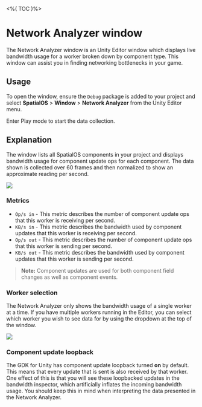<%( TOC )%>

# Network Analyzer window

The Network Analyzer window is an Unity Editor window which displays live bandwidth usage for a worker broken down by component type. This window can assist you in finding networking bottlenecks in your game.

## Usage

To open the window, ensure the `Debug` package is added to your project and select **SpatialOS** > **Window** > **Network Analyzer** from the Unity Editor menu.

Enter Play mode to start the data collection.

## Explanation

The window lists all SpatialOS components in your project and displays bandwidth usage for component update ops for each component. The data shown is collected over 60 frames and then normalized to show an approximate reading per second.

<img src="{{assetRoot}}assets/modules/debug/network-analyzer.png" style="margin: 0 auto; width: auto; display: block;" />

### Metrics

* `Op/s in` - This metric describes the number of component update ops that this worker is receiving per second.
* `KB/s in` - This metric describes the bandwidth used by component updates that this worker is receiving per second.
* `Op/s out` - This metric describes the number of component update ops that this worker is sending per second.
* `KB/s out` - This metric describes the bandwidth used by component updates that this worker is sending per second.

> **Note:** Component updates are used for both component field changes as well as component events.

### Worker selection

The Network Analyzer only shows the bandwidth usage of a single worker at a time. If you have multiple workers running in the Editor, you can select which worker you wish to see data for by using the dropdown at the top of the window.

<img src="{{assetRoot}}assets/modules/debug/network-analyzer-worker-selection.png" style="margin: 0 auto; width: auto; display: block;" />

### Component update loopback

The GDK for Unity has component update loopback turned **on** by default. This means that every update that is sent is also received by that worker. One effect of this is that you will see these loopbacked updates in the bandwidth inspector, which artificially inflates the incoming bandwidth usage. You should keep this in mind when interpreting the data presented in the Network Analyzer.
